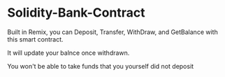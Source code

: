 # Solidity-Bank-Contract
Built in Remix, you can Deposit, Transfer, WithDraw, and GetBalance with this smart contract. 

It will update your balnce once withdrawn. 

You won't be able to take funds that you yourself did not deposit
